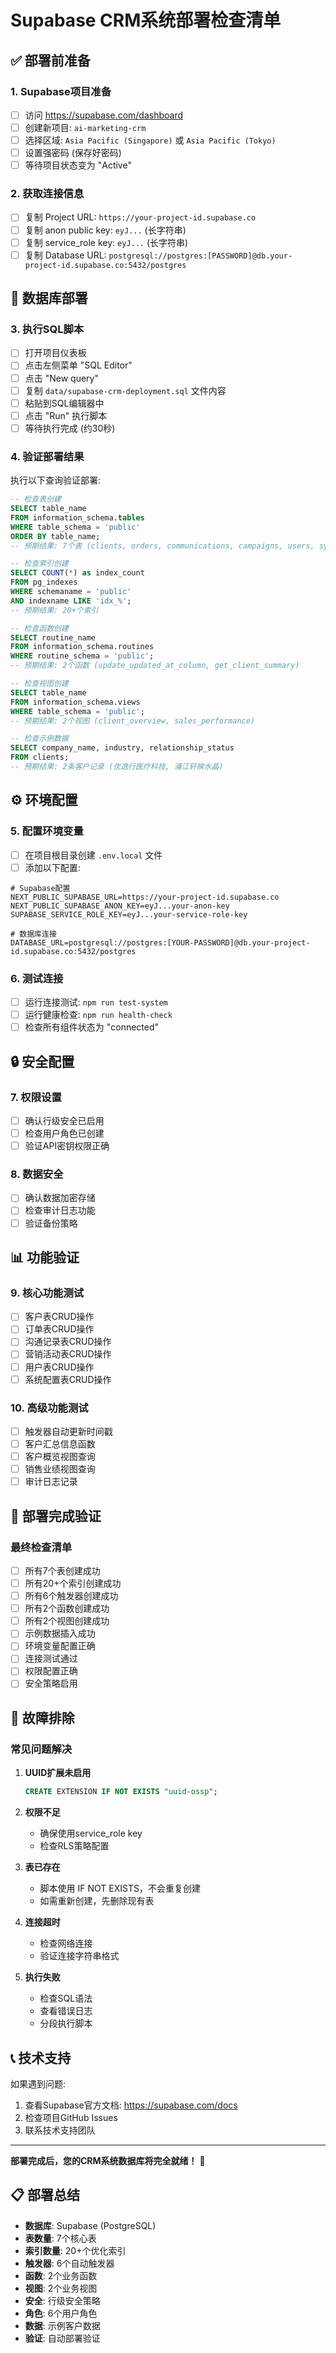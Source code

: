# Supabase CRM系统部署检查清单

## ✅ 部署前准备

### 1. Supabase项目准备
- [ ] 访问 https://supabase.com/dashboard
- [ ] 创建新项目: `ai-marketing-crm`
- [ ] 选择区域: `Asia Pacific (Singapore)` 或 `Asia Pacific (Tokyo)`
- [ ] 设置强密码 (保存好密码)
- [ ] 等待项目状态变为 "Active"

### 2. 获取连接信息
- [ ] 复制 Project URL: `https://your-project-id.supabase.co`
- [ ] 复制 anon public key: `eyJ...` (长字符串)
- [ ] 复制 service_role key: `eyJ...` (长字符串)
- [ ] 复制 Database URL: `postgresql://postgres:[PASSWORD]@db.your-project-id.supabase.co:5432/postgres`

## 🚀 数据库部署

### 3. 执行SQL脚本
- [ ] 打开项目仪表板
- [ ] 点击左侧菜单 "SQL Editor"
- [ ] 点击 "New query"
- [ ] 复制 `data/supabase-crm-deployment.sql` 文件内容
- [ ] 粘贴到SQL编辑器中
- [ ] 点击 "Run" 执行脚本
- [ ] 等待执行完成 (约30秒)

### 4. 验证部署结果
执行以下查询验证部署:

```sql
-- 检查表创建
SELECT table_name 
FROM information_schema.tables 
WHERE table_schema = 'public' 
ORDER BY table_name;
-- 预期结果: 7个表 (clients, orders, communications, campaigns, users, system_config, audit_logs)

-- 检查索引创建
SELECT COUNT(*) as index_count
FROM pg_indexes 
WHERE schemaname = 'public' 
AND indexname LIKE 'idx_%';
-- 预期结果: 20+个索引

-- 检查函数创建
SELECT routine_name 
FROM information_schema.routines 
WHERE routine_schema = 'public';
-- 预期结果: 2个函数 (update_updated_at_column, get_client_summary)

-- 检查视图创建
SELECT table_name 
FROM information_schema.views 
WHERE table_schema = 'public';
-- 预期结果: 2个视图 (client_overview, sales_performance)

-- 检查示例数据
SELECT company_name, industry, relationship_status 
FROM clients;
-- 预期结果: 2条客户记录 (优逸行医疗科技, 浦江轩映水晶)
```

## ⚙️ 环境配置

### 5. 配置环境变量
- [ ] 在项目根目录创建 `.env.local` 文件
- [ ] 添加以下配置:

```env
# Supabase配置
NEXT_PUBLIC_SUPABASE_URL=https://your-project-id.supabase.co
NEXT_PUBLIC_SUPABASE_ANON_KEY=eyJ...your-anon-key
SUPABASE_SERVICE_ROLE_KEY=eyJ...your-service-role-key

# 数据库连接
DATABASE_URL=postgresql://postgres:[YOUR-PASSWORD]@db.your-project-id.supabase.co:5432/postgres
```

### 6. 测试连接
- [ ] 运行连接测试: `npm run test-system`
- [ ] 运行健康检查: `npm run health-check`
- [ ] 检查所有组件状态为 "connected"

## 🔒 安全配置

### 7. 权限设置
- [ ] 确认行级安全已启用
- [ ] 检查用户角色已创建
- [ ] 验证API密钥权限正确

### 8. 数据安全
- [ ] 确认数据加密存储
- [ ] 检查审计日志功能
- [ ] 验证备份策略

## 📊 功能验证

### 9. 核心功能测试
- [ ] 客户表CRUD操作
- [ ] 订单表CRUD操作
- [ ] 沟通记录表CRUD操作
- [ ] 营销活动表CRUD操作
- [ ] 用户表CRUD操作
- [ ] 系统配置表CRUD操作

### 10. 高级功能测试
- [ ] 触发器自动更新时间戳
- [ ] 客户汇总信息函数
- [ ] 客户概览视图查询
- [ ] 销售业绩视图查询
- [ ] 审计日志记录

## 🎯 部署完成验证

### 最终检查清单
- [ ] 所有7个表创建成功
- [ ] 所有20+个索引创建成功
- [ ] 所有6个触发器创建成功
- [ ] 所有2个函数创建成功
- [ ] 所有2个视图创建成功
- [ ] 示例数据插入成功
- [ ] 环境变量配置正确
- [ ] 连接测试通过
- [ ] 权限配置正确
- [ ] 安全策略启用

## 🚨 故障排除

### 常见问题解决
1. **UUID扩展未启用**
   ```sql
   CREATE EXTENSION IF NOT EXISTS "uuid-ossp";
   ```

2. **权限不足**
   - 确保使用service_role key
   - 检查RLS策略配置

3. **表已存在**
   - 脚本使用 IF NOT EXISTS，不会重复创建
   - 如需重新创建，先删除现有表

4. **连接超时**
   - 检查网络连接
   - 验证连接字符串格式

5. **执行失败**
   - 检查SQL语法
   - 查看错误日志
   - 分段执行脚本

## 📞 技术支持

如果遇到问题:
1. 查看Supabase官方文档: https://supabase.com/docs
2. 检查项目GitHub Issues
3. 联系技术支持团队

---

**部署完成后，您的CRM系统数据库将完全就绪！** 🎉

## 📋 部署总结

- **数据库**: Supabase (PostgreSQL)
- **表数量**: 7个核心表
- **索引数量**: 20+个优化索引
- **触发器**: 6个自动触发器
- **函数**: 2个业务函数
- **视图**: 2个业务视图
- **安全**: 行级安全策略
- **角色**: 6个用户角色
- **数据**: 示例客户数据
- **验证**: 自动部署验证



